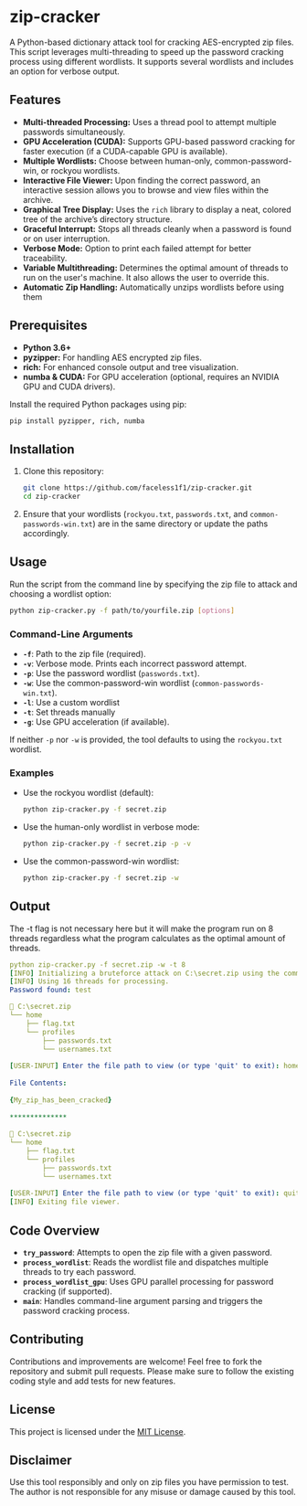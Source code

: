 # zip-cracker

A Python-based dictionary attack tool for cracking AES-encrypted zip files. This script leverages multi-threading to speed up the password cracking process using different wordlists. It supports several wordlists and includes an option for verbose output.

## Features

- **Multi-threaded Processing:** Uses a thread pool to attempt multiple passwords simultaneously.
- **GPU Acceleration (CUDA):** Supports GPU-based password cracking for faster execution (if a CUDA-capable GPU is available).
- **Multiple Wordlists:** Choose between human-only, common-password-win, or rockyou wordlists.
- **Interactive File Viewer:** Upon finding the correct password, an interactive session allows you to browse and view files within the archive.
- **Graphical Tree Display:** Uses the `rich` library to display a neat, colored tree of the archive’s directory structure.
- **Graceful Interrupt:** Stops all threads cleanly when a password is found or on user interruption.
- **Verbose Mode:** Option to print each failed attempt for better traceability.
- **Variable Multithreading:** Determines the optimal amount of threads to run on the user's machine. It also allows the user to override this.
- **Automatic Zip Handling:** Automatically unzips wordlists before using them

## Prerequisites

- **Python 3.6+**
- **pyzipper:** For handling AES encrypted zip files.
- **rich:** For enhanced console output and tree visualization.
- **numba & CUDA:** For GPU acceleration (optional, requires an NVIDIA GPU and CUDA drivers).

Install the required Python packages using pip:

```bash
pip install pyzipper, rich, numba
```

## Installation

1. Clone this repository:

    ```bash
    git clone https://github.com/faceless1f1/zip-cracker.git
    cd zip-cracker
    ```

2. Ensure that your wordlists (`rockyou.txt`, `passwords.txt`, and `common-passwords-win.txt`) are in the same directory or update the paths accordingly.

## Usage

Run the script from the command line by specifying the zip file to attack and choosing a wordlist option:

```bash
python zip-cracker.py -f path/to/yourfile.zip [options]
```

### Command-Line Arguments

- **`-f`**: Path to the zip file (required).
- **`-v`**: Verbose mode. Prints each incorrect password attempt.
- **`-p`**: Use the password wordlist (`passwords.txt`).
- **`-w`**: Use the common-password-win wordlist (`common-passwords-win.txt`).
- **`-l`**: Use a custom wordlist
- **`-t`**: Set threads manually
- **`-g`**: Use GPU acceleration (if available).

If neither `-p` nor `-w` is provided, the tool defaults to using the `rockyou.txt` wordlist.

### Examples

- Use the rockyou wordlist (default):

    ```bash
    python zip-cracker.py -f secret.zip
    ```

- Use the human-only wordlist in verbose mode:

    ```bash
    python zip-cracker.py -f secret.zip -p -v
    ```

- Use the common-password-win wordlist:

    ```bash
    python zip-cracker.py -f secret.zip -w
    ```
## Output
The -t flag is not necessary here but it will make the program run on 8 threads regardless what the program calculates as the optimal amount of threads.
    
```yaml    
python zip-cracker.py -f secret.zip -w -t 8
[INFO] Initializing a bruteforce attack on C:\secret.zip using the common-password-win wordlist.
[INFO] Using 16 threads for processing.
Password found: test

📂 C:\secret.zip
└── home
    ├── flag.txt
    └── profiles
        ├── passwords.txt
        └── usernames.txt
    
[USER-INPUT] Enter the file path to view (or type 'quit' to exit): home/flag.txt
    
File Contents:
    
{My_zip_has_been_cracked}
    
**************
    
📂 C:\secret.zip
└── home
    ├── flag.txt
    └── profiles
        ├── passwords.txt
        └── usernames.txt
    
[USER-INPUT] Enter the file path to view (or type 'quit' to exit): quit
[INFO] Exiting file viewer.
```


## Code Overview

- **`try_password`**: Attempts to open the zip file with a given password.
- **`process_wordlist`**: Reads the wordlist file and dispatches multiple threads to try each password.
- **`process_wordlist_gpu`**: Uses GPU parallel processing for password cracking (if supported).
- **`main`**: Handles command-line argument parsing and triggers the password cracking process.

## Contributing

Contributions and improvements are welcome! Feel free to fork the repository and submit pull requests. Please make sure to follow the existing coding style and add tests for new features.

## License

This project is licensed under the [MIT License](LICENSE).

## Disclaimer

Use this tool responsibly and only on zip files you have permission to test. The author is not responsible for any misuse or damage caused by this tool.
